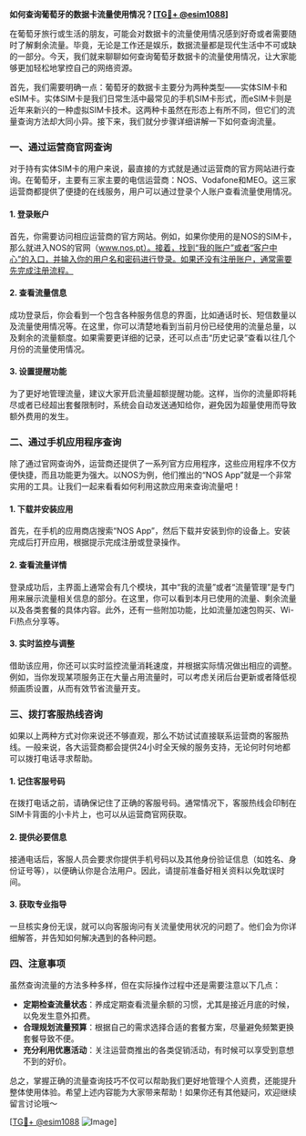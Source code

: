 **如何查询葡萄牙的数据卡流量使用情况？[[TG💪+ @esim1088](https://t.me/s/esim1088)]**

在葡萄牙旅行或生活的朋友，可能会对数据卡的流量使用情况感到好奇或者需要随时了解剩余流量。毕竟，无论是工作还是娱乐，数据流量都是现代生活中不可或缺的一部分。今天，我们就来聊聊如何查询葡萄牙数据卡的流量使用情况，让大家能够更加轻松地掌控自己的网络资源。

首先，我们需要明确一点：葡萄牙的数据卡主要分为两种类型——实体SIM卡和eSIM卡。实体SIM卡是我们日常生活中最常见的手机SIM卡形式，而eSIM卡则是近年来新兴的一种虚拟SIM卡技术。这两种卡虽然在形态上有所不同，但它们的流量查询方法却大同小异。接下来，我们就分步骤详细讲解一下如何查询流量。

### 一、通过运营商官网查询

对于持有实体SIM卡的用户来说，最直接的方式就是通过运营商的官方网站进行查询。在葡萄牙，主要有三家主要的电信运营商：NOS、Vodafone和MEO。这三家运营商都提供了便捷的在线服务，用户可以通过登录个人账户查看流量使用情况。

#### 1. 登录账户
首先，你需要访问相应运营商的官方网站。例如，如果你使用的是NOS的SIM卡，那么就进入NOS的官网（www.nos.pt）。接着，找到“我的账户”或者“客户中心”的入口，并输入你的用户名和密码进行登录。如果还没有注册账户，通常需要先完成注册流程。

#### 2. 查看流量信息
成功登录后，你会看到一个包含各种服务信息的界面，比如通话时长、短信数量以及流量使用情况等。在这里，你可以清楚地看到当前月份已经使用的流量总量，以及剩余的流量额度。如果需要更详细的记录，还可以点击“历史记录”查看以往几个月份的流量使用情况。

#### 3. 设置提醒功能
为了更好地管理流量，建议大家开启流量超额提醒功能。这样，当你的流量即将耗尽或者已经超出套餐限制时，系统会自动发送通知给你，避免因为超量使用而导致额外费用的发生。

### 二、通过手机应用程序查询

除了通过官网查询外，运营商还提供了一系列官方应用程序，这些应用程序不仅方便快捷，而且功能更为强大。以NOS为例，他们推出的“NOS App”就是一个非常实用的工具。让我们一起来看看如何利用这款应用来查询流量吧！

#### 1. 下载并安装应用
首先，在手机的应用商店搜索“NOS App”，然后下载并安装到你的设备上。安装完成后打开应用，根据提示完成注册或登录操作。

#### 2. 查看流量详情
登录成功后，主界面上通常会有几个模块，其中“我的流量”或者“流量管理”是专门用来展示流量相关信息的部分。在这里，你可以看到本月已使用的流量、剩余流量以及各类套餐的具体内容。此外，还有一些附加功能，比如流量加速包购买、Wi-Fi热点分享等。

#### 3. 实时监控与调整
借助该应用，你还可以实时监控流量消耗速度，并根据实际情况做出相应的调整。例如，当你发现某项服务正在大量占用流量时，可以考虑关闭后台更新或者降低视频画质设置，从而有效节省流量开支。

### 三、拨打客服热线咨询

如果以上两种方式对你来说还不够直观，那么不妨试试直接联系运营商的客服热线。一般来说，各大运营商都会提供24小时全天候的服务支持，无论何时何地都可以拨打电话寻求帮助。

#### 1. 记住客服号码
在拨打电话之前，请确保记住了正确的客服号码。通常情况下，客服热线会印制在SIM卡背面的小卡片上，也可以从运营商官网获取。

#### 2. 提供必要信息
接通电话后，客服人员会要求你提供手机号码以及其他身份验证信息（如姓名、身份证号等），以便确认你是合法用户。因此，请提前准备好相关资料以免耽误时间。

#### 3. 获取专业指导
一旦核实身份无误，就可以向客服询问有关流量使用状况的问题了。他们会为你详细解答，并告知如何解决遇到的各种问题。

### 四、注意事项

虽然查询流量的方法多种多样，但在实际操作过程中还是需要注意以下几点：

- **定期检查流量状态**：养成定期查看流量余额的习惯，尤其是接近月底的时候，以免发生意外扣费。
- **合理规划流量预算**：根据自己的需求选择合适的套餐方案，尽量避免频繁更换套餐导致不便。
- **充分利用优惠活动**：关注运营商推出的各类促销活动，有时候可以享受到意想不到的好价。

总之，掌握正确的流量查询技巧不仅可以帮助我们更好地管理个人资费，还能提升整体使用体验。希望上述内容能为大家带来帮助！如果你还有其他疑问，欢迎继续留言讨论哦～

[[TG💪+ @esim1088](https://t.me/s/esim1088) ![Image](https://i.postimg.cc/4NQfJmqS/Snipaste-2025-05-13-00-14-12.png)]